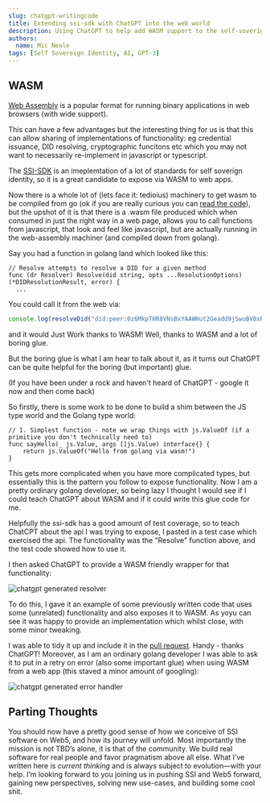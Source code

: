 ```yaml
---
slug: chatgpt-writingcode
title: Extending ssi-sdk with ChatGPT into the web world
description: Using ChatGPT to help add WASM support to the self-soverign identity SDK
authors:
  name: Mic Neale
tags: [Self Sovereign Identity, AI, GPT-3]
---
```


## WASM

[Web Assembly](https://webassembly.org/) is a popular format for running binary applications in web browsers (with wide support).

This can have a few advantages but the interesting thing for us is that this can allow sharing of implementations of functionality: eg credential issuance, DID resolving, cryptographic funcitons etc which you may not want to necessarily re-implement in javascript or typescript.

The [SSI-SDK](https://github.com/TBD54566975/ssi-sdk) is an imeplemtation of a lot of standards for self soverign identity, so it is a great candidate to expose via WASM to web apps. 

Now there is a whole lot of (lets face it: tedioius) machinery to get wasm to be compiled from go (ok if you are really curious you can [read the code](https://github.com/TBD54566975/ssi-sdk/pull/265/)), but the upshot of it is that there is a .wasm file produced which when consumed in just the right way in a web page, allows you to call functions from javascript, that look and feel like javascript, but are actually running in the web-assembly machiner (and compiled down from golang).

Say you had a function in golang land which looked like this: 

```golang 
// Resolve attempts to resolve a DID for a given method
func (dr Resolver) Resolve(did string, opts ...ResolutionOptions) (*DIDResolutionResult, error) {
  ...
```

You could call it from the web via:
```javascript
console.log(resolveDid("did:peer:0z6MkpTHR8VNsBxYAAWHut2Geadd9jSwuBV8xRoAnwWsdvktH"));
```

and it would Just Work thanks to WASM! 
Well, thanks to WASM and a lot of boring glue. 

But the boring glue is what I am hear to talk about it, as it turns out ChatGPT can be quite helpful for the boring (but important) glue. 

(If you have been under a rock and haven't heard of ChatGPT - google it now and then come back)

So firstly, there is some work to be done to build a shim between the JS type world and the Golang type world: 

```golang
// 1. Simplest function - note we wrap things with js.ValueOf (if a primitive you don't technically need to)
func sayHello(_ js.Value, args []js.Value) interface{} {
	return js.ValueOf("Hello from golang via wasm!")
}
```

This gets more complicated when you have more complicated types, but essentially this is the pattern you follow to expose functionality. 
Now I am a pretty ordinary golang developer, so being lazy I thought I would see if I could teach ChatGPT about WASM and if it could write this glue code for me. 

Helpfully the ssi-sdk has a good amount of test coverage, so to teach ChatCPT about the api I was trying to expose, I pasted in a test case which exercised the api. 
The functionality was the "Resolve" function above, and the test code showed how to use it. 

I then asked ChatGPT to provide a WASM friendly wrapper for that functionality:


![chatgpt generated resolver](/img/chatgpt_resolver.png)

To do this, I gave it an example of some previously written code that uses some (unrelated) functionality and also exposes it to WASM. 
As yoyu can see it was happy to provide an implementation which whilst close, with some minor tweaking. 

I was able to tidy it up and include it in the [pull request](https://github.com/TBD54566975/ssi-sdk/pull/265). Handy - thanks ChatGPT!
Moreover, as I am an ordinary golang developer I was able to ask it to put in a retry on error (also some important glue) when using WASM from a web app (this staved a minor amount of googling): 


![chatgpt generated error handler](/img/chatgpt_error.png)







## Parting Thoughts

You should now have a pretty good sense of how we conceive of SSI software on Web5, and how its journey will unfold. Most importantly the mission is not TBD’s alone, it is that of the community. We build real software for real people and favor pragmatism above all else. What I’ve written here is *current thinking* and is always subject to evolution—with your help. I’m looking forward to you joining us in pushing SSI and Web5 forward, gaining new perspectives, solving new use-cases, and building some cool shit.

